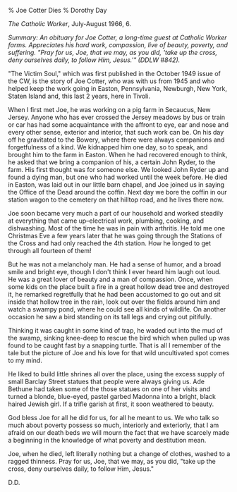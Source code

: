 % Joe Cotter Dies
% Dorothy Day

*The Catholic Worker*, July-August 1966, 6.

*Summary: An obituary for Joe Cotter, a long-time guest at Catholic
Worker farms. Appreciates his hard work, compassion, live of beauty,
poverty, and suffering. "Pray for us, Joe, that we may, as you did,
'take up the cross, deny ourselves daily, to follow Him, Jesus.'" (DDLW
\#842).*

"The Victim Soul," which was first published in the October 1949 issue
of the CW, is the story of Joe Cotter, who was with us from 1945 and who
helped keep the work going in Easton, Pennsylvania, Newburgh, New York,
Staten Island and, this last 2 years, here in Tivoli.

When I first met Joe, he was working on a pig farm in Secaucus, New
Jersey. Anyone who has ever crossed the Jersey meadows by bus or train
or car has had some acquaintance with the affront to eye, ear and nose
and every other sense, exterior and interior, that such work can be. On
his day off he gravitated to the Bowery, where there were always
companions and forgetfulness of a kind. We kidnapped him one day, so to
speak, and brought him to the farm in Easton. When he had recovered
enough to think, he asked that we bring a companion of his, a certain
John Ryder, to the farm. His first thought was for someone else. We
looked John Ryder up and found a dying man, but one who had worked until
the week before. He died in Easton, was laid out in our little barn
chapel, and Joe joined us in saying the Office of the Dead around the
coffin. Next day we bore the coffin in our station wagon to the cemetery
on that hilltop road, and he lives there now.

Joe soon became very much a part of our household and worked steadily at
everything that came up–electrical work, plumbing, cooking, and
dishwashing. Most of the time he was in pain with arthritis. He told me
one Christmas Eve a few years later that he was going through the
Stations of the Cross and had only reached the 4th station. How he
longed to get through all fourteen of them!

But he was not a melancholy man. He had a sense of humor, and a broad
smile and bright eye, though I don't think I ever heard him laugh out
loud. He was a great lover of beauty and a man of compassion. Once, when
some kids on the place built a fire in a great hollow dead tree and
destroyed it, he remarked regretfully that he had been accustomed to go
out and sit inside that hollow tree in the rain, look out over the
fields around him and watch a swampy pond, where he could see all kinds
of wildlife. On another occasion he saw a bird standing on its tall legs
and crying out pitifully.

Thinking it was caught in some kind of trap, he waded out into the mud
of the swamp, sinking knee-deep to rescue the bird which when pulled up
was found to be caught fast by a snapping turtle. That is all I remember
of the tale but the picture of Joe and his love for that wild
uncultivated spot comes to my mind.

He liked to build little shrines all over the place, using the excess
supply of small Barclay Street statues that people were always giving
us. Ade Bethune had taken some of the those statues on one of her visits
and turned a blonde, blue-eyed, pastel garbed Madonna into a bright,
black haired Jewish girl. If a trifle garish at first, it soon weathered
to beauty.

God bless Joe for all he did for us, for all he meant to us. We who talk
so much about poverty possess so much, interiorly and exteriorly, that I
am afraid on our death beds we will mourn the fact that we have scarcely
made a beginning in the knowledge of what poverty and destitution mean.

Joe, when he died, left literally nothing but a change of clothes,
washed to a ragged thinness. Pray for us, Joe, that we may, as you did,
"take up the cross, deny ourselves daily, to follow Him, Jesus."

D.D.
